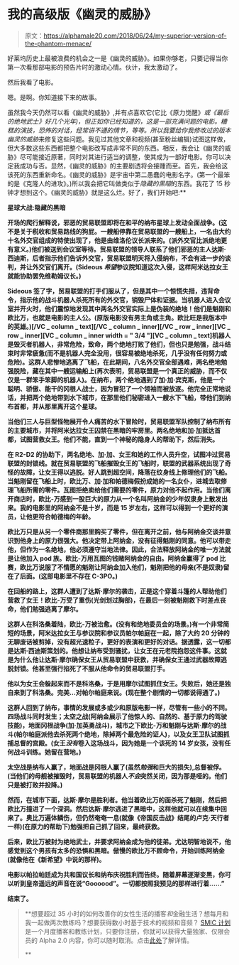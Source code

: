 # 我的高级版《幽灵的威胁》

> 原文：<https://alphamale20.com/2018/06/24/my-superior-version-of-the-phantom-menace/>

好莱坞历史上最被浪费的机会之一是《幽灵的威胁》。如果你够老，只要记得当你第一次看那部电影的预告片时的激动心情。伙计，我太激动了。

然后我看了电影。

嗯。是啊。你知道接下来的故事。

虽然我今天仍然可以看《幽灵的威胁》,并有点喜欢它(它比《原力觉醒》*或《最后的绝地武士》*好几个光年)，但正如你已经知道的，这是一部充满问题的电影。糟糕的演技，恐怖的对话，经常讲不通的情节，等等。所以我要给你我修改过的版本*幽灵的威胁*来修复这些问题。我见过其他文章和视频(甚至粉丝编辑)试图这样做，但大多数这些东西都把整个电影改写成非常不同的东西。相反，我会让《幽灵的威胁》尽可能接近原著，同时对其进行适当的调整，使其成为一部好电影。你可以决定我成功与否。显然，《幽灵的威胁》的主要剧透将会接踵而至。首先，我会给这该死的东西重新命名。《幽灵的威胁》是宇宙中第二愚蠢的电影名字。(第一个最笨的是《克隆人的进攻》。)所以我会把它叫做类似于*隐藏的黑暗*的东西。我花了 15 秒钟才想到这个。《幽灵的威胁》就是这么烂。好了，我们开始吧:**

****星球大战:隐藏的黑暗****

**开场的爬行解释说，邪恶的贸易联盟即将在和平的纳布星球上发动全面战争。(这不是关于税收和贸易路线的狗屁。一艘船停靠在贸易联盟的一艘船上，一名由大约十名外交官组成的特使出现了，他是由维洛伦议长派来的。(派外交官比派绝地更有意义。)他们被送到会议室等待。贸易联盟的领导人联系了他们邪恶的主人达斯·西迪斯，后者指示他们告诉外交官，贸易联盟明天将入侵纳布，不会有进一步的谈判，并让外交官们离开。(Sideous *希望*参议院知道这次入侵，这样阿米达拉女王就能协助罢免维勒姆议长。)**

**Sideous 签了字，贸易联盟的打手们服从了，但是其中一个惊慌失措，违背命令，指示他的战斗机器人杀死所有的外交官，销毁尸体和证据。当机器人进入会议室并开火时，他们震惊地发现其中两名外交官实际上是伪装的绝地！他们是魁刚和欧比万，也就是电影的主人公。(原版电影没有男主角或主角。欧比旺是我版本中的英雄。)[/VC _ column _ text][/VC _ column _ inner][/VC _ row _ inner][VC _ row _ inner][VC _ column _ inner width = " 3/4 "][VC _ column _ text]机器人是毁灭者机器人，非常危险，致命，两个绝地打败了他们，但也只是勉强，战斗结束时非常疲惫(而不是机器人完全没用，很容易被绝地杀死，几乎没有任何努力或危险)。这群人悲惨地逃离了飞船，在此期间，八名外交官全部遇难，两名绝地勉强脱险，藏在其中一艘运输船上(再次表明，贸易联盟是一个真正的威胁，而不仅仅是一群笨手笨脚的机器人)。在纳布，两个绝地遇到了加·加·宾克斯，他是一个聪明、骄傲、能干的冈根人战士，因为冒犯了一个领袖而被放逐。他完全正常地说话，并把两个绝地带到水下城市，在那里他们秘密进入一艘水下飞船，带他们到纳布首都，并从那里离开这个星球。**

**当他们三人与巨型怪物展开令人痛苦的水下冒险时，贸易联盟军队控制了纳布所有的主要城市，并将阿米达拉女王囚禁在黑暗的牢房里。两名绝地和加·加抵达首都，试图营救女王。他们不能，直到一个神秘的隐身人的帮助下，然后消失。**

**在 R2-D2 的协助下，两名绝地、加·加、女王和她的工作人员升空，试图冲过贸易联盟的封锁线。就在贸易联盟的飞船摧毁女王的飞船时，联盟的武器系统出现了奇怪的故障，让女王得以逃脱。好人跳到超空间，降落在纹身线上修理他们的飞船。当魁刚留在飞船上时，欧比万、加·加和帕德梅假扮成她的一名女仆，进城去取修理飞船所需的零件。瓦图拒绝卖给他们需要的零件，原力对他不起作用。当他们离开商店时，欧比-万感到一股巨大的原力从一个名叫阿纳金的少年奴隶身上散发出来。我的电影里的阿纳金不是十岁，而是 15 岁左右，这样可以得到一个更好的演员，让他更符合帕德梅的年龄。**

**欧比万只是从另一个零件商那里购买了零件，但在离开之前，他与阿纳金交谈并意识到他身上的原力很强大。他决定带上阿纳金，没有征得魁刚的同意。他可以带走他，但作为一名绝地，他必须遵守当地法律。因此，合法释放阿纳金的唯一方法就是让他加入 pod 族。欧比-万用瓦图的钱赌阿纳金的自由。阿纳金赢得了 pod 比赛，欧比万说服了不情愿的魁刚让阿纳金加入他们，魁刚把他的母亲(不是奴隶)留在了后面。(这部电影里不存在 C-3PO。)**

**在回船的路上，这群人遭到了达斯·摩尔的袭击，正是这个穿着斗篷的人帮助他们营救了女王！欧比-万受了重伤(光剑划过胸部)，在最后一刻被魁刚救下时差点丧命，他们勉强逃离了摩尔。**

**这群人在科洛桑着陆，欧比-万被治愈。(没有和绝地委员会的场景。)有一个非常简短的场景，阿米达拉女王与参议院和参议员帕尔帕庭在一起，除了大约 20 分钟的无聊废话被剪掉，没有超光速粒子，更好的表演和更好的对话。据透露，这一切都是达斯·西迪斯策划的。他想让纳布受到骚扰，让女王在元老院抱怨这件事。这就是为什么他让达斯·摩尔确保女王从贸易联盟中获救，并确保女王通过武器故障逃脱封锁。他甚至强行掐死了不服从他命令的贸易联盟打手。**

**他以为女王会躲起来而不是科洛桑，于是用摩尔试图抓住女王。失败后，她还是独自来到了科洛桑。完美…对帕尔帕庭来说。(现在整个剧情的一切都说得通了。)**

**这群人回到了纳布，事情的发展或多或少和原版电影一样，尽管有一些小的不同。四场战斗同时发生；太空之战(阿纳金展示了他惊人的、自然的、基于原力的驾驶技能)，地面冈根战争(加·加英勇战斗)，城市之下欧比-万和魁刚与达斯·摩尔的战斗(帕尔帕庭派他去杀死两个绝地，除掉两个最危险的证人)，以及女王卫队试图抓捕总督的宫殿。(女王*没有*卷入这场战斗，因为她是一个该死的 14 岁女孩，没有任何战斗训练。她留在营地。)**

**太空战是纳布人赢了，地面战是冈根人赢了(虽然*勉强*和巨大的损失),总督被俘。(当他们的母舰被摧毁时，贸易联盟的机器人*不会*突然关闭，因为那是哑的。他们只是被打败并投降。)**

**然而，在城市下面，达斯·摩尔是胜利者。他当着欧比万的面杀死了魁刚，然后把欧比万撞进了一个深洞。然后达斯·摩尔逃进了黑暗中，这样他就可以在续集中回来了。奥比万遍体鳞伤，但仍然奄奄一息(就像《帝国反击战》结尾的卢克·天行者一样)(在原力的帮助下)勉强把自己抓了回来，最终获救。**

**后来，欧比万被封为绝地武士，并要求阿纳金成为他的徒弟。尤达明智地说不，他感觉到这个男孩有太多的恐惧和黑暗。傲慢的欧比万不顾命令，开始训练阿纳金(就像他在《新希望》中说的那样)。**

**电影以帕拉帕廷成为共和国议长和纳布庆祝胜利而告终。随着屏幕逐渐变黑，你可以听到皇帝遥远的声音在说“Goooood”。一切都按照我预见的那样进行着……”**

**结束了。**

> **想要超过 35 小时的如何改善你的女性生活的播客*和*金融生活？想每月和我一起做两次教练吗？想要获得数小时基于技术的视频和音频？ [SMIC 计划](https://alphamale20.kartra.com/page/vIL17)是一个月度播客和教练计划，只要你注册，你就可以获得大量独家、仅限会员的 Alpha 2.0 内容，你可以随时取消。点击[此处](https://alphamale20.kartra.com/page/vIL17)了解详情。
> 
> **